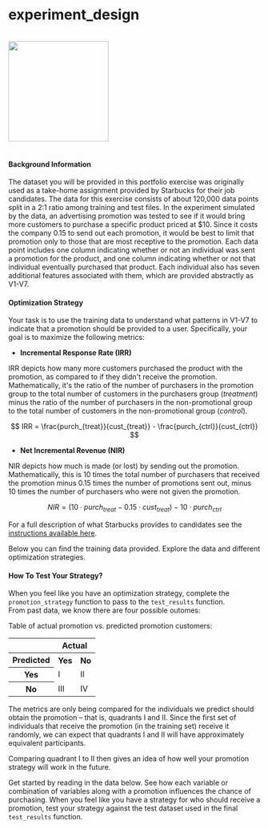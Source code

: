 # experiment_design

<br>

<img src="https://opj.ca/wp-content/uploads/2018/02/New-Starbucks-Logo-1200x969.jpg" width="200" height="200">
<br>
<br>
 
#### Background Information

The dataset you will be provided in this portfolio exercise was originally used as a take-home assignment provided by Starbucks for their job candidates. The data for this exercise consists of about 120,000 data points split in a 2:1 ratio among training and test files. In the experiment simulated by the data, an advertising promotion was tested to see if it would bring more customers to purchase a specific product priced at $10. Since it costs the company 0.15 to send out each promotion, it would be best to limit that promotion only to those that are most receptive to the promotion. Each data point includes one column indicating whether or not an individual was sent a promotion for the product, and one column indicating whether or not that individual eventually purchased that product. Each individual also has seven additional features associated with them, which are provided abstractly as V1-V7.

#### Optimization Strategy

Your task is to use the training data to understand what patterns in V1-V7 to indicate that a promotion should be provided to a user. Specifically, your goal is to maximize the following metrics:

* **Incremental Response Rate (IRR)** 

IRR depicts how many more customers purchased the product with the promotion, as compared to if they didn't receive the promotion. Mathematically, it's the ratio of the number of purchasers in the promotion group to the total number of customers in the purchasers group (_treatment_) minus the ratio of the number of purchasers in the non-promotional group to the total number of customers in the non-promotional group (_control_).

$$ IRR = \frac{purch_{treat}}{cust_{treat}} - \frac{purch_{ctrl}}{cust_{ctrl}} $$


* **Net Incremental Revenue (NIR)**

NIR depicts how much is made (or lost) by sending out the promotion. Mathematically, this is 10 times the total number of purchasers that received the promotion minus 0.15 times the number of promotions sent out, minus 10 times the number of purchasers who were not given the promotion.

$$ NIR = (10\cdot purch_{treat} - 0.15 \cdot cust_{treat}) - 10 \cdot purch_{ctrl}$$

For a full description of what Starbucks provides to candidates see the [instructions available here](https://drive.google.com/open?id=18klca9Sef1Rs6q8DW4l7o349r8B70qXM).

Below you can find the training data provided.  Explore the data and different optimization strategies.

#### How To Test Your Strategy?

When you feel like you have an optimization strategy, complete the `promotion_strategy` function to pass to the `test_results` function.  
From past data, we know there are four possible outomes:

Table of actual promotion vs. predicted promotion customers:  

<table>
<tr><th></th><th colspan = '2'>Actual</th></tr>
<tr><th>Predicted</th><th>Yes</th><th>No</th></tr>
<tr><th>Yes</th><td>I</td><td>II</td></tr>
<tr><th>No</th><td>III</td><td>IV</td></tr>
</table>

The metrics are only being compared for the individuals we predict should obtain the promotion – that is, quadrants I and II.  Since the first set of individuals that receive the promotion (in the training set) receive it randomly, we can expect that quadrants I and II will have approximately equivalent participants.  

Comparing quadrant I to II then gives an idea of how well your promotion strategy will work in the future. 

Get started by reading in the data below.  See how each variable or combination of variables along with a promotion influences the chance of purchasing.  When you feel like you have a strategy for who should receive a promotion, test your strategy against the test dataset used in the final `test_results` function.